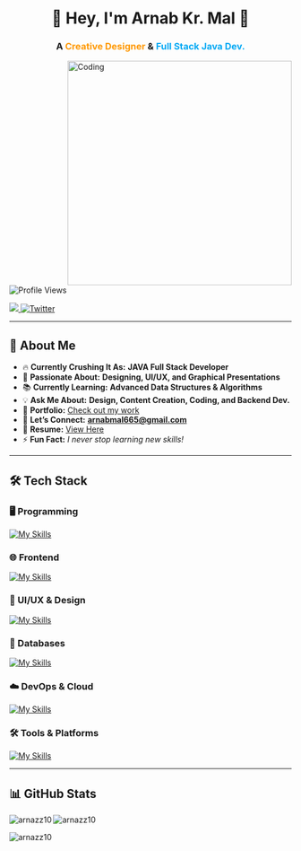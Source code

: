 

<h1 align="center">🚀 Hey, I'm <strong> Arnab Kr. Mal</strong> 👋</h1>
<h3 align="center">A <span style="color:#ff9800;">Creative Designer</span> & <span style="color:#03a9f4;">Full Stack Java Dev.</span></h3>

<img align="right" alt="Coding" width="400" src="https://t4.ftcdn.net/jpg/05/97/74/29/360_F_597742919_gNwhTPLDD1T9ACAJXZ9qVuvCVFsDvXCe.jpg">

<p align="left">
  <img src="https://komarev.com/ghpvc/?username=arnazz10&label=Profile%20views&color=0e75b6&style=flat" alt="Profile Views" />
</p>

<p align="left">
  <a href="https://www.linkedin.com/in/arnab-mal-74454127a/">
    <img src="https://img.shields.io/badge/-LinkedIn-0072b1?style=for-the-badge&logo=linkedin&logoColor=white">
  </a>
  <a href="https://twitter.com/arnabmaal">
    <img src="https://img.shields.io/twitter/follow/arnabmaal?logo=twitter&style=for-the-badge" alt="Twitter" />
  </a>
</p>

---

## 🚀 About Me  

- 🔥 **Currently Crushing It As:** **JAVA Full Stack Developer**  
- 🎨 **Passionate About:** **Designing, UI/UX, and Graphical Presentations**  
- 📚 **Currently Learning:** **Advanced Data Structures & Algorithms**  
- 💡 **Ask Me About:** **Design, Content Creation, Coding, and Backend Dev.**  
- 🎯 **Portfolio:** [Check out my work](https://www.behance.net/arnabmal)  
- 📩 **Let’s Connect:** **arnabmal665@gmail.com**  
- 📜 **Resume:** [View Here](https://drive.google.com/file/d/1US8NBoXmQLdYxAfMf2oJRgrXKrEM_-fi/view?usp=sharing)  
- ⚡ **Fun Fact:** _I never stop learning new skills!_  

---

## 🛠 Tech Stack  

### 🖥️ Programming  
[![My Skills](https://skillicons.dev/icons?i=c,cpp,java,py,ts)](https://skillicons.dev)  

### 🌐 Frontend  
[![My Skills](https://skillicons.dev/icons?i=react,vue)](https://skillicons.dev)  

### 🎨 UI/UX & Design  
[![My Skills](https://skillicons.dev/icons?i=figma,xd,illustrator,indesign)](https://skillicons.dev)  

### 💾 Databases  
[![My Skills](https://skillicons.dev/icons?i=mysql)](https://skillicons.dev)  

### ☁️ DevOps & Cloud  
[![My Skills](https://skillicons.dev/icons?i=docker,kubernetes,aws,gcp,azure)](https://skillicons.dev)  

### 🛠️ Tools & Platforms  
[![My Skills](https://skillicons.dev/icons?i=git,github,vscode,linux)](https://skillicons.dev)  

---

## 📊 GitHub Stats  

<p>
  <img align="left" src="https://github-readme-stats.vercel.app/api/top-langs?username=arnazz10&show_icons=true&locale=en&layout=compact" alt="arnazz10" />
</p>

<p>
  <img align="center" src="https://github-readme-stats.vercel.app/api?username=arnazz10&show_icons=true&locale=en" alt="arnazz10" />
</p>

<p>
  <img align="center" src="https://github-readme-streak-stats.herokuapp.com/?user=arnazz10&" alt="arnazz10" />
</p>

